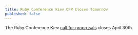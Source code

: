 ```yaml
---
title: Ruby Conference Kiev CFP Closes Tomorrow
published: false
---
```


The Ruby Conference Kiev [call for proprosals][cfp] closes April 30th.

[cfp]: LINK
